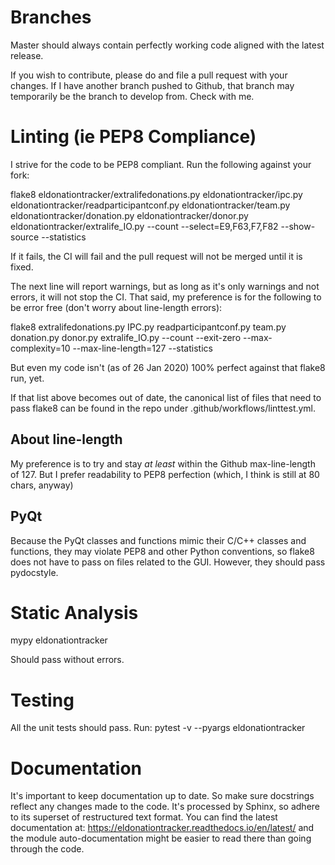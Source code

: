 # Branches

Master should always contain perfectly working code aligned with the latest release.

If you wish to contribute, please do and file a pull request with your changes. If I have another branch pushed to Github, that branch may temporarily be the branch to develop from. Check with me.

# Linting (ie PEP8 Compliance)

I strive for the code to be PEP8 compliant. Run the following against your fork:

flake8 eldonationtracker/extralifedonations.py eldonationtracker/ipc.py eldonationtracker/readparticipantconf.py eldonationtracker/team.py eldonationtracker/donation.py eldonationtracker/donor.py eldonationtracker/extralife_IO.py  --count --select=E9,F63,F7,F82 --show-source --statistics

If it fails, the CI will fail and the pull request will not be merged until it is fixed. 

The next line will report warnings, but as long as it's only warnings and not errors, it will not stop the CI. That said, my preference is for the following to be error free (don't worry about line-length errors):

flake8 extralifedonations.py IPC.py readparticipantconf.py team.py donation.py donor.py extralife_IO.py --count --exit-zero --max-complexity=10 --max-line-length=127 --statistics 

But even my code isn't (as of 26 Jan 2020) 100% perfect against that flake8 run, yet.

If that list above becomes out of date, the canonical list of files that need to pass flake8 can be found in the repo under .github/workflows/linttest.yml.

## About line-length

My preference is to try and stay *at least* within the Github max-line-length of 127. But I prefer readability to PEP8 perfection (which, I think is still at 80 chars, anyway)

## PyQt

Because the PyQt classes and functions mimic their C/C++ classes and functions, they may violate PEP8 and other Python conventions, so flake8 does not have to pass on files related to the GUI. However, they should pass pydocstyle.

# Static Analysis

mypy eldonationtracker

Should pass without errors.

# Testing

All the unit tests should pass. Run: pytest -v --pyargs eldonationtracker

# Documentation

It's important to keep documentation up to date. So make sure docstrings reflect any changes made to the code. It's processed by Sphinx, so adhere to its superset of restructured text format. You can find the latest documentation at: https://eldonationtracker.readthedocs.io/en/latest/ and the module auto-documentation might be easier to read there than going through the code.
